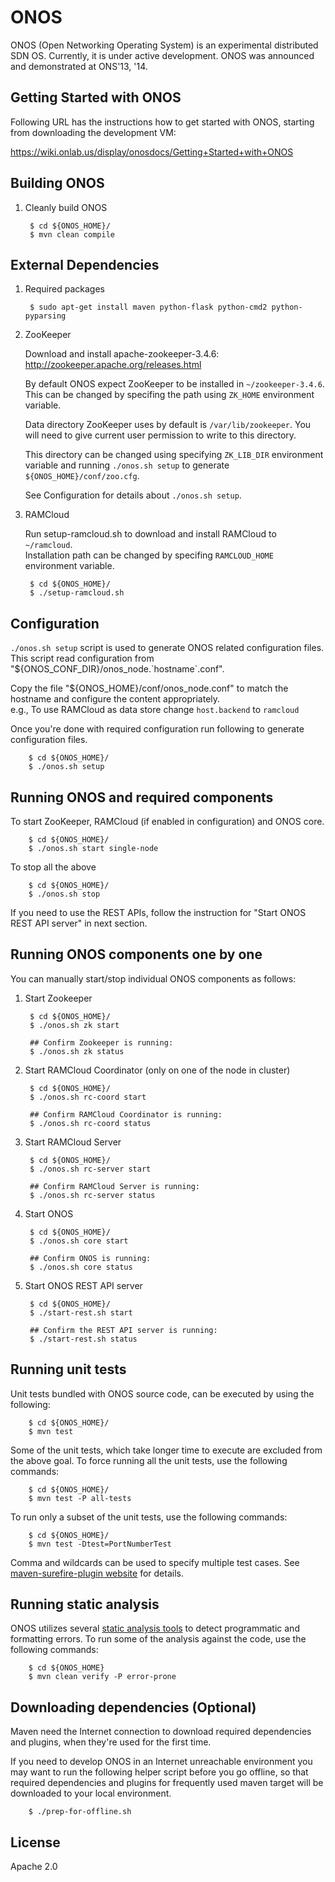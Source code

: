 ONOS
====

ONOS (Open Networking Operating System) is an experimental distributed
SDN OS. Currently, it is under active development. ONOS was announced
and demonstrated at ONS'13, '14.


Getting Started with ONOS
-------------------------

Following URL has the instructions how to get started with ONOS, starting from 
downloading the development VM:

https://wiki.onlab.us/display/onosdocs/Getting+Started+with+ONOS

Building ONOS
-------------

1. Cleanly build ONOS

        $ cd ${ONOS_HOME}/
        $ mvn clean compile

External Dependencies
---------------------
1. Required packages

        $ sudo apt-get install maven python-flask python-cmd2 python-pyparsing

2. ZooKeeper

    Download and install apache-zookeeper-3.4.6:
    http://zookeeper.apache.org/releases.html
    
    By default ONOS expect ZooKeeper to be installed in `~/zookeeper-3.4.6`.  
    This can be changed by specifing the path using `ZK_HOME` environment variable.
    
    Data directory ZooKeeper uses by default is `/var/lib/zookeeper`.
    You will need to give current user permission to write to this directory.
    
    This directory can be changed using specifying `ZK_LIB_DIR` environment variable and 
    running `./onos.sh setup` to generate `${ONOS_HOME}/conf/zoo.cfg`.
    
    See Configuration for details about `./onos.sh setup`.

3. RAMCloud

    Run setup-ramcloud.sh to download and install RAMCloud to `~/ramcloud`.  
    Installation path can be changed by specifing `RAMCLOUD_HOME` environment variable.

        $ cd ${ONOS_HOME}/
        $ ./setup-ramcloud.sh
    
Configuration
-------------
`./onos.sh setup` script is used to generate ONOS related configuration files.
This script read configuration from "${ONOS_CONF_DIR}/onos_node.\`hostname\`.conf".

Copy the file "${ONOS_HOME}/conf/onos_node.conf" to match the hostname and configure 
the content appropriately.  
 e.g., To use RAMCloud as data store change `host.backend` to `ramcloud`

Once you're done with required configuration run following to generate configuration files.

        $ cd ${ONOS_HOME}/
        $ ./onos.sh setup


Running ONOS and required components
------------------------------------
To start ZooKeeper, RAMCloud (if enabled in configuration) and ONOS core.

        $ cd ${ONOS_HOME}/
        $ ./onos.sh start single-node

To stop all the above

        $ cd ${ONOS_HOME}/
        $ ./onos.sh stop

If you need to use the REST APIs, follow the instruction for
"Start ONOS REST API server" in next section.

Running ONOS components one by one
----------------------------------
You can manually start/stop individual ONOS components as follows:

1. Start Zookeeper

        $ cd ${ONOS_HOME}/
        $ ./onos.sh zk start

        ## Confirm Zookeeper is running:
        $ ./onos.sh zk status

2. Start RAMCloud Coordinator (only on one of the node in cluster)

        $ cd ${ONOS_HOME}/
        $ ./onos.sh rc-coord start

        ## Confirm RAMCloud Coordinator is running:
        $ ./onos.sh rc-coord status

3. Start RAMCloud Server

        $ cd ${ONOS_HOME}/
        $ ./onos.sh rc-server start

        ## Confirm RAMCloud Server is running:
        $ ./onos.sh rc-server status

4. Start ONOS

        $ cd ${ONOS_HOME}/
        $ ./onos.sh core start

        ## Confirm ONOS is running:
        $ ./onos.sh core status

5. Start ONOS REST API server

        $ cd ${ONOS_HOME}/
        $ ./start-rest.sh start

        ## Confirm the REST API server is running:
        $ ./start-rest.sh status

Running unit tests
------------------
Unit tests bundled with ONOS source code, can be executed by using the following:

        $ cd ${ONOS_HOME}/
        $ mvn test

Some of the unit tests, which take longer time to execute are excluded from the above goal.
To force running all the unit tests, use the following commands:

        $ cd ${ONOS_HOME}/
        $ mvn test -P all-tests

To run only a subset of the unit tests, use the following commands:

        $ cd ${ONOS_HOME}/
        $ mvn test -Dtest=PortNumberTest

Comma and wildcards can be used to specify multiple test cases.
See [maven-surefire-plugin website](http://maven.apache.org/surefire/maven-surefire-plugin/examples/single-test.html) for details.

Running static analysis
-----------------------
ONOS utilizes several [static analysis tools](https://wiki.onlab.us/display/onosdocs/ONOS+Coding+Style#ONOSCodingStyle-Codestaticanalysistools) to detect programmatic and formatting errors.
To run some of the analysis against the code, use the following commands:

        $ cd ${ONOS_HOME}
        $ mvn clean verify -P error-prone


Downloading dependencies (Optional)
-----------------------------------

Maven need the Internet connection to download required dependencies and plugins,
when they're used for the first time.

If you need to develop ONOS in an Internet unreachable environment
you may want to run the following helper script before you go offline,
so that required dependencies and plugins for frequently used maven target will be
downloaded to your local environment.

        $ ./prep-for-offline.sh

License
-------
Apache 2.0


